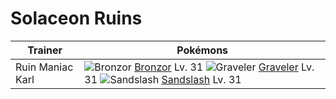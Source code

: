 # Solaceon Ruins
Trainer                    | Pokémons
---                        | ---
Ruin Maniac Karl           | ![][436]  [Bronzor] Lv. 31  ![][075]  [Graveler] Lv. 31  ![][028]  [Sandslash] Lv. 31


[028]: https://raw.githubusercontent.com/PokeAPI/sprites/master/sprites/pokemon/28.png "Sandslash"
[075]: https://raw.githubusercontent.com/PokeAPI/sprites/master/sprites/pokemon/75.png "Graveler"
[436]: https://raw.githubusercontent.com/PokeAPI/sprites/master/sprites/pokemon/436.png "Bronzor"
[Sandslash]: /pokemon_changes/028.md
[Graveler]: /pokemon_changes/075.md
[Bronzor]: /pokemon_changes/436.md
